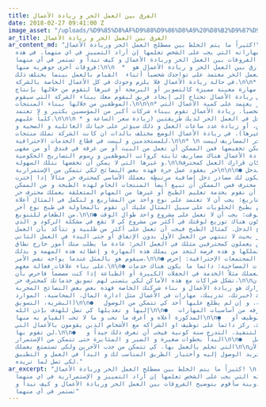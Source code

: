 ```yaml
---
title: الفرق بين العمل الحر و ريادة الأعمال
date: 2018-02-27 09:41:00 Z
image_asset: "/uploads/%D9%85%D8%AF%D9%88%D9%86%D8%A9%20%D8%B2%D9%87%D9%8A%D8%B1%202.jpg"
ar_title: الفرق بين العمل الحر و ريادة الأعمال
ar_content_md: "كثيراً ما يتم الخلط بين مصطلح العمل الحر وريادة الأعمال!\nو لكل منهما
  خواصه و مهاراته التي يجب على الشخص تعلمها إن أراد التمييز في اي منهما. في هذه\nالتدوينة
  سأقوم بتوضيح الفروقات بين العمل الحر وريادة الأعمال و كيف تبدأ و تستمر في أي منهما\n\nهناك
  فروقات أخرى جوهرية منها:\n\n  *  أكبر الفوارق بين العمل الحر و ريادة الأعمال هو
  التواجد. فالعمل الحر معتمد على تواجدك شخصياً أثناء  القيام بالعمل بينما يختلف ذلك
  في حالة ريادة الأعمال فلا يلزم وجودك في كل الأعمال الخاصة بالشركة.\n\n* \nالعمل
  الحر يحتاج إلى مهارة معينة مميزة كالتصوير أو البرمجة أو غيرها لتقوم من خلالها بإنتاج
  عمل لغيرك. في ريادة الأعمال تحتاج إلى إيجاد فريق ليقوم معك ببناء الشركة التي سيقوم
  الموظفين من خلالها ببناء المنتجات.\n\n\n* العمل الحر يعتمد على كمية الأعمال التي
  تقوم بها شخصياً. ريادة الأعمال تقوم ببناء شركات أكبر من المؤسسين بكثير و لا تعتمد
  كلياً عليهم.\n\n\n * لتزيد الدخل في العمل الحر لديك طريقتين (زيادة سعر الساعة و
  ذلك لحد معين، أو زيادة عدد ساعات العمل و ذلك سيؤثر على حياتك العائلية و الصحية و
  الاجتماعية و غيرها). في ريادة الأعمال الوضع مختلف بالذات ان كانت الشركة تملك منتجات
  للمستخدمين و ليست في قطاع الخدمات الاحترافية.\n\n* \n في العمل الحر المصاريف ليست
  ثابتة و من الممكن تخفيضها فمن الممكن أن تعمل من البيت أو من غرفة في فندق أو من مقهى.
  بينما في ريادة الأعمال هناك مصاريف ثابتة كرواتب الموظفين و رسوم التصاريح الحكومية
  و غيرها التي لا يمكن أن تخفضها بتلك السهولة.\n\nوالآن ان كان قرارك العمل كمحترف
  حر بعقود عمل حرة فهذه بعض النصائح لكي تتمكن من الإستمرارية\n\n\n● تنوع مصادر الدخل:
  يجب أن يكون لك مصادر دخل إضافية مرتبطة بعملك الأساسي كمحترف حر مثالاً إذا إخترت
  بأن تعمل كطاهي محترف فمن الممكن أن تبيع أيضاً المنتجات الخام لهذه الطبخة و من الممكن
  أن نقوم بخدمة تعليم الطبخ أو غيرها من المهام المتعلقة بعملك محترف حر.\n\n● تنوع
  نوع المشاريع: يجب أن لا تعتمد على نوع واحد من المشاريع و لنكمل في المثال أعلاه.
  إذا كنت تقوم بطبخ الحلويات على سبيل المثال عليك أن تقوم بالمحاولة في طبخ نوع أخر
  من الطعام للتنويع.\n\n● تنوع توزيع الوقت: يجب أن لا تعمل على مشروع واحد طوال الوقت.
  فيجب أن يكون هناك توزيع لوقتك في أكثر من مشروع كي لا تقع في مشكلة الركود و الذي
  يعني إنقطاع الدخل. كمثال الطبخ فيجب أن تعمل على أكثر من طلبية و تتأكد بأن العمل
  ثابت و مستمر بحيث لا تنتهي من العمل الأول بدون الإتفاق أو حتى البدء في العمل الثاني\n\n●
  التعاون مع من يعملون كمحترفين مثلك في العمل الحر: عادة ما يطلب منك أمور خارج نطاق
  المهارات التي تملكها و هذه فرصة لتجد من يملك هذه المهارة و إعطائه هذه المهمة و بذلك
  سيقوم هو بالمثل عندما يواجه نفس الأمر.\n\n● التواجد في المجتمعات الإحترافية: إحرص
  على بناء علاقات فعالة معهم.\n\n● من خلال الخدمات المصاحبة: دائما ما يكون هناك خدمات
  مصاحبة لعملك مثلاً الخدمة في الحفلات الكبيرة أو الطباعة إذا كنت مصصماً فاحرص بأن
  تشكل شراكات مع هذه الأماكن لكي يتسنى لهم تسويق خدماتك كمحترف حر.\n\nاخيرا ذا كان
  قرارك هو ريادة الأعمال و بناء شركتك الخاصة فهذه بعض بعض النصائح المجربة:\n\n●   قم
  بقياس مهاراتك (خبرتك، تدريبك، مهارات في الأعمال مثل ادارة المال، المحاسبة، الموارد
  البشرية، التسويق)\n\n●   ضع خطة تجارية. و إن لم يطلع عليها أحد كي تتمكن من الوصول
  إليها و تعديلها كي تصل للهدف بإذن الله\n\n●   تعلم ما لا تعرفه من أساسيات المهارات
  المذكورة أعلاه و أعرف ما تحب و ما لا تحب القيام به منها\n\n●   إبدأ في التوظيف أو
  أبحث عن شريك. ركز دائماً على توظيف او الشراكة مع الأشخاص الذين يقومون بالأعمال التي
  لن تقوم بها.\n\n●   التدرج في التنفيذ. التدرج سنة كونية فيجب أن تعرف ذلك جيداً و
  البدأ بخطوات صغيرة و الصبر و المثابرة حتى تتمكن من الإستمرار\n\n●   إبني بيئة العمل
  التي تحلم بالعمل بها. كي تتمكن من جذب الآخرين ولكي تستمتع بعملك\n\nليس عليك الآن
  إلى التفكير فيما تريد الوصول إليه وأختيار الطريق المناسب لك و البدأ في العمل و التطبيق
  لكي تصل لما تريده."
ar_excerpt: "كثيراً ما يتم الخلط بين مصطلح العمل الحر وريادة الأعمال! \nو لكل منهما
  خواصه و مهاراته التي يجب على الشخص تعلمها إن أراد التمييز و الإستمرارية في اي منهما.
  في هذه التدوينة سأقوم بتوضيح الفروقات بين العمل الحر وريادة الأعمال و كيف تبدأ و
  تستمر في أي منهما"
---
```



